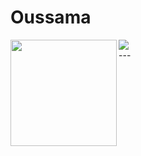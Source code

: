 # Oussama
<div>
  <img height="170" align="left" src="https://github-readme-stats.vercel.app/api?username=anuraghazra&show_icons=true&theme=radical" />
  <img src="https://github-readme-stats.vercel.app/api/top-langs/?username=LariouchOussama&layout=compact" />
</div>
---

